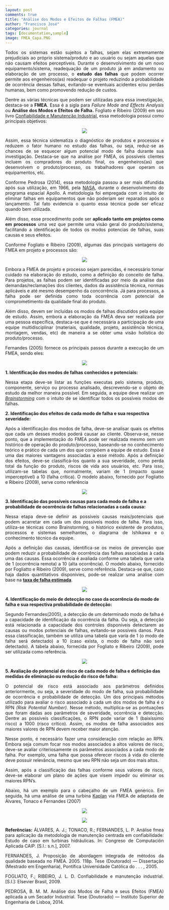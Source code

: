 ```yaml
---
layout: post
comments: true
title: "Análise dos Modos e Efeitos de Falhas (FMEA)"
author: "Francisco José"
categories: journal
tags: [documentation,sample]
image: FMEA_Capa.PNG
---
```

<html>
<body>

<p align="justify"> Todos os sistemas estão sujeitos a falhas, sejam elas extremamente prejudiciais ao próprio sistema/produto e ao usuário ou sejam aquelas que não causam efeitos perceptíveis. Durante o desenvolvimento de um novo equipamento/sistema, readequação de um produto já em andamento ou elaboração de um processo, o <b>estudo das falhas</b> que podem ocorrer permite aos engenheiros(as) readequar o projeto reduzindo a probabilidade de ocorrência dessas falhas, evitando-se eventuais acidentes e/ou perdas humanas, bem como promovendo redução de custos.</p>

<p align="justify"> Dentre as várias técnicas que podem ser utilizadas para essa investigação, destaca-se a <b>FMEA</b>. Essa é a sigla para <i>Failure Mode and Effects Analysis</i> ou <b>Análise dos Modos e Efeitos de Falha.</b> Fogliato e Ribeiro (2009) em seu livro <a href ="https://www.amazon.com.br/Confiabilidade-manuten%C3%A7%C3%A3o-industrial-Fl%C3%A1vio-Fogliatto-ebook/dp/B00CI4S6K2">Confiabilidade e Manutenção Industrial</a>, essa metodologia possui como principais objetivos:  </p>

<p align = "center">
<img src="http://engfrancisco.com/assets/img/FMEA_1.PNG"></p>


<p align="justify"> Assim, essa técnica sistematiza o diagnóstico de produtos e processos e reduzem o fator humano no estudo das falhas, ou seja, reduz-se as chances de se esquecer algum potencial modo de falha durante sua investigação. Destaca-se que na análise por FMEA, os possíveis clientes incluem os compradores do produto final, os engenheiros(as) que desenvolvem o produto/processo, os trabalhadores que operam os equipamentos, etc.
</p>

<p align="justify"> Conforme Pedrosa (2014), essa metodologia passou a ser mais difundida após sua utilização, em 1966, pela <a href="https://www.nasa.gov/">NASA</a>, durante o desenvolvimento do programa espacial Apollo. A metodologia foi empregada com o intuito de eliminar falhas em equipamentos que não poderiam ser reparados após o lançamento. Tal fato evidencia o quanto essa técnica pode ser eficaz quando bem utilizada.
</p>

<p align="justify"> Além disso, esse procedimento pode ser <b>aplicado tanto em projetos como em processos</b> uma vez que permite uma visão geral do produto/sistema, facilitando a identificação de todos os modos potencias de falhas, suas causas e seus efeitos.
</p>

<p align="justify"> Conforme Fogliato e Ribeiro (2009), algumas das principais vantagens do FMEA em projeto e processos são:</p>

<p align = "center">
<img src="http://engfrancisco.com/assets/img/FMEA_2.PNG"></p>

<p align="justify"> Embora a FMEA de projeto e processo sejam parecidas, é necessário tomar cuidado na elaboração do estudo, como a definição do conceito de falha. Para projetos, as falhas podem ser identificadas por meio da análise das demandas/reclamações dos clientes, dados da assistência técnica, normas aplicáveis e até mesmo desempenho da concorrência. Já para processos, a falha pode ser definida como toda ocorrência com potencial de comprometimento da qualidade final do produto. 
</p>

<p align="justify"> Além disso, devem ser incluídas os modos de falhas discutidos pela equipe de estudo. Assim, embora a elaboração da FMEA deva ser realizada por uma pessoa específica, destaca-se que é necessária a participação de uma equipe multidisciplinar (materiais, qualidade, projeto, assistência técnica, montagem, vendas, etc) de maneira a se obter uma visão holística do produto/processo.
</p>

<p align="justify"> Fernandes (2005) fornece os principais passos durante a execução de um FMEA, sendo eles:</p>

<p align = "center">
<img src="http://engfrancisco.com/assets/img/FMEA_3.PNG"></p>


<b>1. Identificação dos modos de falhas conhecidos e potenciais:</b>
	
<p align="justify">Nessa etapa deve-se listar as funções executas pelo sistema, produto, componente, serviço ou processo analisado, descrevendo-se o objeto de estudo da melhor maneira possível. Em seguida, a equipe deve realizar um <a href ="https://en.wikipedia.org/wiki/Brainstorming"><i>Brainstorming</i></a> com o intuito de se identificar todos os possíveis modos de falhas.</p>

<b>2. Identificação dos efeitos de cada modo de falha e sua respectiva severidade:</b>

<p align="justify">Após a identificação dos modos de falha, deve-se analisar quais os efeitos que cada um desses modos poderá causar ao cliente. Observa-se, nesse ponto, que a implementação do FMEA pode ser realizada mesmo sem um histórico de operação do produto/processo, baseando-se no conhecimento teórico e prático de cada um dos que compõem a equipe de estudo. Essa é uma das maiores vantagens associadas a esse método. Após a definição dos efeitos, deve-se classificá-los quanto a sua severidade, como perda total da função do produto, riscos de vida aos usuários, etc. Para isso, utilizam-se tabelas que, normalmente, variam de 1 (impacto quase imperceptível) a 10 (falha crítica). O modelo abaixo, fornecido por Fogliatto e Ribeiro (2009), serve como referência</p>

<p align = "center">
<img src="http://engfrancisco.com/assets/img/FMEA_4.PNG"></p>

<b>3. Identificação das possíveis causas para cada modo de falha e a probabilidade de ocorrência de falhas relacionadas a cada causa:</b>

<p align="justify">Nessa etapa deve-se definir as possíveis causas reais/potenciais que podem acarretar em cada um dos possíveis modos de falha. Para isso, utiliza-se técnicas como Brainstorming, o histórico existente de produtos, processos e sistemas semelhantes, o diagrama de Ishikawa e o conhecimento técnico da equipe.</p>

<p align="justify">Após a definição das causas, identifica-se os meios de prevenção que podem reduzir a probabilidade de ocorrência das falhas associadas à cada uma das causas. Essa ocorrência é avaliada conforme uma tabela que varia de 1 (ocorrência remota) a 10 (alta ocorrência). O modelo abaixo, fornecido por Fogliatto e Ribeiro (2009), serve como referência. Destaca-se que, caso haja dados quantitativos disponívies, pode-se realizar uma análise com base na <a href ="https://en.wikipedia.org/wiki/Failure_rate"><b>taxa de falha estimada</b></a>.</p>

<p align = "center">
<img src="http://engfrancisco.com/assets/img/FMEA_5.PNG"></p>

<b>4. Identificação do meio de detecção no caso da ocorrência do modo de falha e sua respectiva probabilidade de detecção:</b>

<p align="justify">Segundo Fernandes(2005), a detecção de um determinado modo de falha é a capacidade de identificação da ocorrência da falha. Ou seja, a detecção está relacionada a capacidade dos controles disponíveis detectarem as causas ou modos potenciais de falhas, evitando-se possíveis danos. Para essa classificação, também se utiliza uma tabela que varia de 1 (o modo de falha será detectado) a 10 (caso exista, o modo de falha não será detectado). A tabela abaixo, fornecida por Fogliato e Ribeiro (2009), pode ser utilizada como referência.</p>

<p align = "center">
<img src="http://engfrancisco.com/assets/img/FMEA_6.PNG"></p>

<b>5. Avaliação do potencial de risco de cada modo de falha e definição das medidas de eliminação ou redução do risco de falha:</b>

<p align= "justify">O potencial de risco está associado aos parâmetros definidos anteriormente, ou seja, a severidade do modo de falha, sua probabilidade de ocorrência e probabilidade de detecção. Um dos principais métodos utilizado para avaliar o risco associado à cada um dos modos de falha é o RPN <i>(Risk Potential Number)</i>. Nesse método, multiplica-se as pontuações que foram dadas aos parâmetros de severidade, ocorrência e detecção. Dentre as possíveis classificações, o RPN pode variar de 1 (baixíssimo risco) a 1000 (risco crítico).  Assim, os modos de falha associados aos maiores valores de RPN devem receber maior atenção.</p>

<p align="justify">Nesse ponto, é necessário fazer uma consideração com relação ao RPN. Embora seja comum focar nos modos associados a altos valores de risco, deve-se avaliar criteriosamente os parâmetros associados a cada modo de falha. Por exemplo, uma falha que possa oferecer riscos à vida do cliente deve possuir relevância, mesmo que seu RPN não seja um dos mais altos.</p>

<p align="justify">Assim, após a classificação das falhas conforme seus valores de risco, deve-se elaborar um plano de ações que visem impedir ou eliminar os maiores RPN’s.</p>
	
<p align="justify">Abaixo, há um exemplo para o cabeçalho de um FMEA genérico. Em seguida, há uma análise de uma turbina <a href="https://en.wikipedia.org/wiki/Kaplan_turbine">Kaplan</a> via FMEA de adaptada de Álvares, Tonaco e Fernandes (2007) </p>

<p align = "center">
<img src="http://engfrancisco.com/assets/img/Cabecalho.PNG"></p>

<p align = "center">
<img src="http://engfrancisco.com/assets/img/FMEA_Aplicado.PNG"></p>



</body>
</html>

<p align="justify"><b>Referências:</b>
ÁLVARES, A. J.; TONACO, R.; FERNANDES, L. P. Análise fmea para aplicação da metodologia de manutenção centrada
em confiabilidade: Estudo de caso em turbinas hidráulicas. In: Congreso de Computación Aplicada CAIP. [S.l.: s.n.],
2007.</p>

<p align="justify">FERNANDES, J. Proposição de abordagem integrada de métodos da qualidade baseada no FMEA. 2005. 118p. Tese
(Doutorado) — Dissertação (Mestrado em Engenharia), Pontífica Universidade Católica do . . . , 2005.</p>

<p align="justify">FOGLIATO, F.; RIBEIRO, J. L. D. Confiabilidade e manutenção industrial. [S.l.]: Elsevier Brasil, 2009.</p>

<p align="justify">PEDROSA, B. M. M. Análise dos Modos de Falha e seus Efeitos (FMEA) aplicada a um Secador Industrial. Tese
(Doutorado) — Instituto Superior de Engenharia de Lisboa, 2014.</p>

<p align="justify"><a href="https://engeteles.com.br/fmea-o-que-e-como-fazer/"></a></p>

<p align="justify"><a href="https://blogdaqualidade.com.br/analise-de-modos-de-falhas-e-efeitos-fmea/"></a></p>
